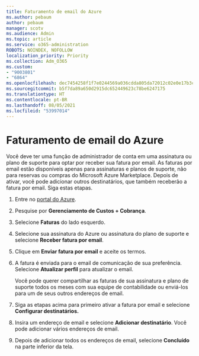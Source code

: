 ```yaml
---
title: Faturamento de email do Azure
ms.author: pebaum
author: pebaum
manager: scotv
ms.audience: Admin
ms.topic: article
ms.service: o365-administration
ROBOTS: NOINDEX, NOFOLLOW
localization_priority: Priority
ms.collection: Adm_O365
ms.custom:
- "9003801"
- "6864"
ms.openlocfilehash: dec7454258f1f7e0244569a036cdda805da72012c02e0e17b3c1d192f0a2639e
ms.sourcegitcommit: b5f7da89a650d2915dc652449623c78be6247175
ms.translationtype: HT
ms.contentlocale: pt-BR
ms.lasthandoff: 08/05/2021
ms.locfileid: "53997014"
---
```

# <a name="azure-email-invoicing"></a>Faturamento de email do Azure

Você deve ter uma função de administrador de conta em uma assinatura ou plano de suporte para optar por receber sua fatura por email. As faturas por email estão disponíveis apenas para assinaturas e planos de suporte, não para reservas ou compras do Microsoft Azure Marketplace. Depois de ativar, você pode adicionar outros destinatários, que também receberão a fatura por email. Siga estas etapas.

1. Entre no [portal do Azure](https://portal.azure.com/).
2. Pesquise por **Gerenciamento de Custos + Cobrança**.
3. Selecione **Faturas** do lado esquerdo.
4. Selecione sua assinatura do Azure ou assinatura do plano de suporte e selecione **Receber fatura por email**.
5. Clique em **Enviar fatura por email** e aceite os termos.
6. A fatura é enviada para o email de comunicação de sua preferência. Selecione **Atualizar perfil** para atualizar o email.  

    Você pode querer compartilhar as faturas de sua assinatura e plano de suporte todos os meses com sua equipe de contabilidade ou enviá-los para um de seus outros endereços de email.  

7. Siga as etapas acima para primeiro ativar a fatura por email e selecione **Configurar destinatários.**
8. Insira um endereço de email e selecione **Adicionar destinatário**. Você pode adicionar vários endereços de email.
9. Depois de adicionar todos os endereços de email, selecione **Concluído** na parte inferior da tela.
